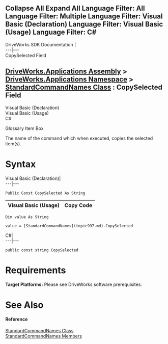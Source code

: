 Collapse All Expand All Language Filter: All  Language Filter: Multiple  Language Filter: Visual Basic (Declaration) Language Filter: Visual Basic (Usage) Language Filter: C#  
---  
DriveWorks SDK Documentation  |   
---|---  
CopySelected Field   
  
[DriveWorks.Applications Assembly](topic13.md) > [DriveWorks.Applications Namespace](topic16.md) > [StandardCommandNames Class](topic997.md) : CopySelected Field  
---  
  
Visual Basic (Declaration)    
Visual Basic (Usage)    
C# 

Glossary Item Box

The name of the command which when executed, copies the selected item(s). 

# Syntax

Visual Basic (Declaration)|   
---|---  
      
    
    Public Const CopySelected As String  
  
Visual Basic (Usage)| Copy Code  
---|---  
      
    
    Dim value As String
     
    value = [StandardCommandNames](topic997.md).CopySelected  
  
C#|   
---|---  
      
    
    public const string CopySelected  
  
# Requirements

**Target Platforms:** Please see DriveWorks software prerequisites.

# See Also

#### Reference

[StandardCommandNames Class](topic997.md)   
[StandardCommandNames Members](topic998.md)


